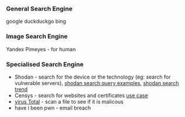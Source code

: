 ### General Search Engine
google
duckduckgo
bing

### Image Search Engine
Yandex
Pimeyes - for human

### Specialised Search Engine
- Shodan - search for the device or the technology (eg: search for vulnerable servers), [shodan search query examples](https://www.shodan.io/search/examples), [shodan search trend](https://trends.shodan.io/)
- Censys - search for websites and certificates [use case](https://support.censys.io/hc/en-us/articles/20720064229140-Censys-Search-Use-Cases)
- [virus Total](https://www.virustotal.com/gui/home/upload) - scan a file to see if it is malicous
- have i been pwn - email breach

